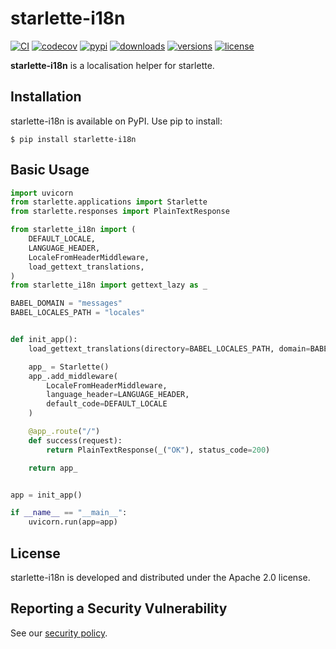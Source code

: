 # starlette-i18n

[![CI](https://github.com/bigbag/starlette-i18n/workflows/CI/badge.svg)](https://github.com/bigbag/starlette-i18n/actions?query=workflow%3ACI)
[![codecov](https://codecov.io/gh/bigbag/starlette-i18n/branch/main/graph/badge.svg)](https://codecov.io/gh/bigbag/starlette-i18n) 
[![pypi](https://img.shields.io/pypi/v/starlette-i18n.svg)](https://pypi.python.org/pypi/starlette-i18n)
[![downloads](https://img.shields.io/pypi/dm/starlette-i18n.svg)](https://pypistats.org/packages/starlette-i18n)
[![versions](https://img.shields.io/pypi/pyversions/starlette-i18n.svg)](https://github.com/bigbag/starlette-i18n)
[![license](https://img.shields.io/github/license/bigbag/starlette-i18n.svg)](https://github.com/bigbag/starlette-i18n/blob/master/LICENSE)


**starlette-i18n** is a localisation helper for starlette.


## Installation

starlette-i18n is available on PyPI.
Use pip to install:

    $ pip install starlette-i18n

## Basic Usage

```py
import uvicorn
from starlette.applications import Starlette
from starlette.responses import PlainTextResponse

from starlette_i18n import (
    DEFAULT_LOCALE,
    LANGUAGE_HEADER,
    LocaleFromHeaderMiddleware,
    load_gettext_translations,
)
from starlette_i18n import gettext_lazy as _

BABEL_DOMAIN = "messages"
BABEL_LOCALES_PATH = "locales"


def init_app():
    load_gettext_translations(directory=BABEL_LOCALES_PATH, domain=BABEL_DOMAIN)

    app_ = Starlette()
    app_.add_middleware(
        LocaleFromHeaderMiddleware, 
        language_header=LANGUAGE_HEADER, 
        default_code=DEFAULT_LOCALE
    )

    @app_.route("/")
    def success(request):
        return PlainTextResponse(_("OK"), status_code=200)

    return app_


app = init_app()

if __name__ == "__main__":
    uvicorn.run(app=app)
```

## License

starlette-i18n is developed and distributed under the Apache 2.0 license.

## Reporting a Security Vulnerability

See our [security policy](https://github.com/bigbag/starlette-i18n/security/policy).
